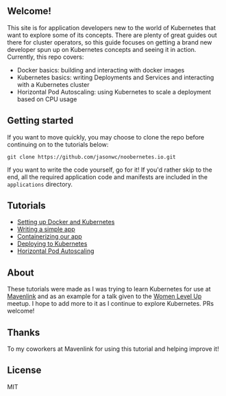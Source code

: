 ## Welcome!
This site is for application developers new to the world of Kubernetes that want to explore some of its concepts. There are plenty of great guides out there for cluster operators, so this guide focuses on getting a brand new developer spun up on Kubernetes concepts and seeing it in action. Currently, this repo covers:

- Docker basics: building and interacting with docker images
- Kubernetes basics: writing Deployments and Services and interacting with a Kubernetes cluster
- Horizontal Pod Autoscaling: using Kubernetes to scale a deployment based on CPU usage

## Getting started
If you want to move quickly, you may choose to clone the repo before continuing on to the tutorials below:

```
git clone https://github.com/jasonwc/noobernetes.io.git
```

If you want to write the code yourself, go for it! If you'd rather skip to the end, all the required application code and manifests are included in the `applications` directory.

## Tutorials
- [Setting up Docker and Kubernetes](./tutorials/1-setting-up-docker-and-kubernetes.md)
- [Writing a simple app](./tutorials/2-writing-a-simple-app.md)
- [Containerizing our app](./tutorials/3-containerizing-our-app.md)
- [Deploying to Kubernetes](./tutorials/4-deploying-to-kubernetes.md)
- [Horizontal Pod Autoscaling](./tutorials/5-horizontal-auto-scaling.md)

## About
These tutorials were made as I was trying to learn Kubernetes for use at [Mavenlink](https://www.mavenlink.com) and as an example for a talk given to the [Women Level Up](http://womenlevelup.com/) meetup. I hope to add more to it as I continue to explore Kubernetes. PRs welcome!


## Thanks
To my coworkers at Mavenlink for using this tutorial and helping improve it!

## License
MIT
